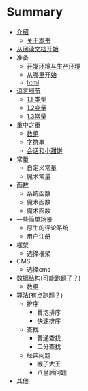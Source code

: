 # Summary

* [介绍](README.md)
  * [关于本书](0_about.md)
* [从阅读文档开始](0_chapter1.md)
* 准备
  * [开发环境与生产环境](zhun_bei/env.md)
  * [从哪里开始](zhun_bei/start.md)
  * [html](zhun_bei/html.md)
* [语言细节](01-xi-jie/01-xi-jie.md)
  * [1.1 类型](01-xi-jie/02-type.md)
  * [1.2变量](01-xi-jie/03-variable.md)
  * [1.3常量](01-xi-jie/04-const.md)
* 重中之重
  * [数组](01-xi-jie/05-array.md)
  * [字符串](01-xi-jie/06-string.md)
  * [会话和小甜饼](01-xi-jie/07-session-cookie.md)
* 常量
  * 自定义常量
  * 魔术常量
* 函数
  * 系统函数
  * 魔术函数
  * 魔术函数
* 一些简单场景
  * 原生的评论系统
  * 用户注册
* 框架
  * 选择框架
* CMS
  * 选择cms
* [数据结构(可能跑题了？)](shu_ju_jie_gou.md)
  * [数组](shu_ju_jie_gou/shu-zu.md)
* 算法(有点跑题？)
  * 排序
    * 冒泡排序
    * 快速排序
  * 查找
    * 普通查找
    * 二分查找
  * 经典问题
    * 猴子大王
    * 八皇后问题
* 其他